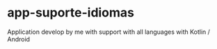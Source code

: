 # app-suporte-idiomas
Application develop by me with support with all languages with Kotlin / Android
